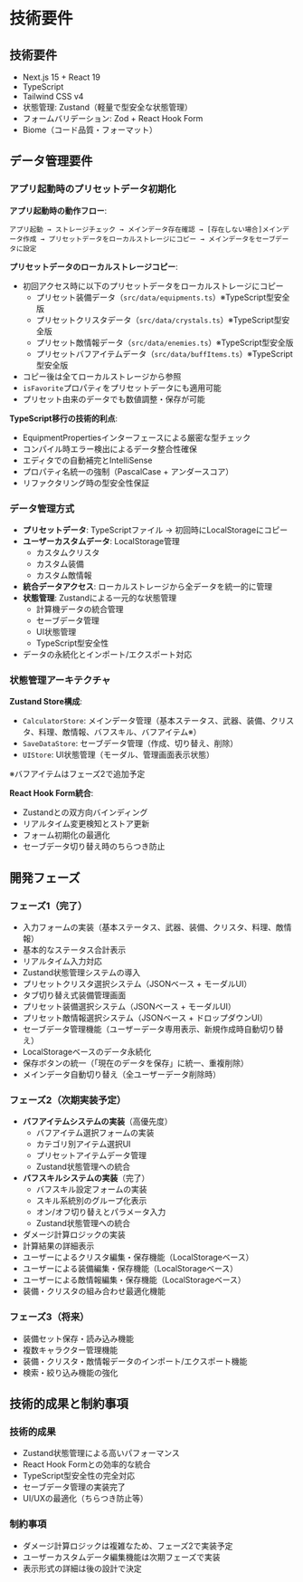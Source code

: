 # 技術要件

## 技術要件
- Next.js 15 + React 19
- TypeScript
- Tailwind CSS v4
- 状態管理: Zustand（軽量で型安全な状態管理）
- フォームバリデーション: Zod + React Hook Form
- Biome（コード品質・フォーマット）

## データ管理要件

### アプリ起動時のプリセットデータ初期化
**アプリ起動時の動作フロー**:
```
アプリ起動 → ストレージチェック → メインデータ存在確認 → [存在しない場合]メインデータ作成 → プリセットデータをローカルストレージにコピー → メインデータをセーブデータに設定
```

**プリセットデータのローカルストレージコピー**:
- 初回アクセス時に以下のプリセットデータをローカルストレージにコピー
  - プリセット装備データ（`src/data/equipments.ts`）※TypeScript型安全版
  - プリセットクリスタデータ（`src/data/crystals.ts`）※TypeScript型安全版
  - プリセット敵情報データ（`src/data/enemies.ts`）※TypeScript型安全版
  - プリセットバフアイテムデータ（`src/data/buffItems.ts`）※TypeScript型安全版
- コピー後は全てローカルストレージから参照
- `isFavorite`プロパティをプリセットデータにも適用可能
- プリセット由来のデータでも数値調整・保存が可能

**TypeScript移行の技術的利点**:
- EquipmentPropertiesインターフェースによる厳密な型チェック
- コンパイル時エラー検出によるデータ整合性確保
- エディタでの自動補完とIntelliSense
- プロパティ名統一の強制（PascalCase + アンダースコア）
- リファクタリング時の型安全性保証

### データ管理方式
- **プリセットデータ**: TypeScriptファイル → 初回時にLocalStorageにコピー
- **ユーザーカスタムデータ**: LocalStorage管理
  - カスタムクリスタ
  - カスタム装備
  - カスタム敵情報
- **統合データアクセス**: ローカルストレージから全データを統一的に管理
- **状態管理**: Zustandによる一元的な状態管理
  - 計算機データの統合管理
  - セーブデータ管理
  - UI状態管理
  - TypeScript型安全性
- データの永続化とインポート/エクスポート対応

### 状態管理アーキテクチャ
**Zustand Store構成**:
- `CalculatorStore`: メインデータ管理（基本ステータス、武器、装備、クリスタ、料理、敵情報、バフスキル、バフアイテム※）
- `SaveDataStore`: セーブデータ管理（作成、切り替え、削除）
- `UIStore`: UI状態管理（モーダル、管理画面表示状態）

※バフアイテムはフェーズ2で追加予定

**React Hook Form統合**:
- Zustandとの双方向バインディング
- リアルタイム変更検知とストア更新
- フォーム初期化の最適化
- セーブデータ切り替え時のちらつき防止

## 開発フェーズ

### フェーズ1（完了）
- 入力フォームの実装（基本ステータス、武器、装備、クリスタ、料理、敵情報）
- 基本的なステータス合計表示
- リアルタイム入力対応
- Zustand状態管理システムの導入
- プリセットクリスタ選択システム（JSONベース + モーダルUI）
- タブ切り替え式装備管理画面
- プリセット装備選択システム（JSONベース + モーダルUI）
- プリセット敵情報選択システム（JSONベース + ドロップダウンUI）
- セーブデータ管理機能（ユーザーデータ専用表示、新規作成時自動切り替え）
- LocalStorageベースのデータ永続化
- 保存ボタンの統一（「現在のデータを保存」に統一、重複削除）
- メインデータ自動切り替え（全ユーザーデータ削除時）

### フェーズ2（次期実装予定）
- **バフアイテムシステムの実装**（高優先度）
  - バフアイテム選択フォームの実装
  - カテゴリ別アイテム選択UI
  - プリセットアイテムデータ管理
  - Zustand状態管理への統合
- **バフスキルシステムの実装**（完了）
  - バフスキル設定フォームの実装
  - スキル系統別のグループ化表示
  - オン/オフ切り替えとパラメータ入力
  - Zustand状態管理への統合
- ダメージ計算ロジックの実装
- 計算結果の詳細表示
- ユーザーによるクリスタ編集・保存機能（LocalStorageベース）
- ユーザーによる装備編集・保存機能（LocalStorageベース）
- ユーザーによる敵情報編集・保存機能（LocalStorageベース）
- 装備・クリスタの組み合わせ最適化機能

### フェーズ3（将来）
- 装備セット保存・読み込み機能
- 複数キャラクター管理機能
- 装備・クリスタ・敵情報データのインポート/エクスポート機能
- 検索・絞り込み機能の強化

## 技術的成果と制約事項

### 技術的成果
- Zustand状態管理による高いパフォーマンス
- React Hook Formとの効率的な統合
- TypeScript型安全性の完全対応
- セーブデータ管理の実装完了
- UI/UXの最適化（ちらつき防止等）

### 制約事項
- ダメージ計算ロジックは複雑なため、フェーズ2で実装予定
- ユーザーカスタムデータ編集機能は次期フェーズで実装
- 表示形式の詳細は後の設計で決定